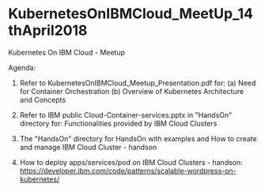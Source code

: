 # KubernetesOnIBMCloud_MeetUp_14thApril2018
Kubernetes On IBM Cloud - Meetup

Agenda:

1. Refer to KubernetesOnIBMCloud_Meetup_Presentation.pdf for:
(a) Need for Container Orchestration
(b) Overview of Kubernetes Architecture and Concepts

2. Refer to IBM public Cloud-Container-services.pptx in "HandsOn" directory for:
Functionalities provided by IBM Cloud Clusters

3. The "HandsOn" directory for HandsOn with examples and
How to create and manage IBM Cloud Cluster - handson

4. How to deploy apps/services/pod on IBM Cloud Clusters - handson:
https://developer.ibm.com/code/patterns/scalable-wordpress-on-kubernetes/
